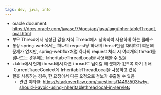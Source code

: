 ```yaml
---
tags: dev, java, info
---
```

- oracle document: https://docs.oracle.com/javase/7/docs/api/java/lang/InheritableThreadLocal.html
- 부모 Thread에서 생성된 값을 자식 Thread에서 상속하여 사용하게 하는 클래스 
- 통상 spring-web에서는 하나의 request당 하나의 thread만을 처리하기 때문에 문제가 없지만, spring-webflux처럼 하나의 request 처리 시 여러개의 thread를 넘나드는 경우에는 InheritableThreadLocal을 사용해볼 수 있음
- zipkin에서 현재 thread에서 다른 thread로 넘어갈 때 문제가 없도록 하기 위해  CurrentTraceContext에 InheritableThreadLocal을 사용하고 있음
- 잘못 사용하는 경우, 한 요청에서 다른 요청으로 정보가 유출될 수 있음
	- 관련 아티클: https://stackoverflow.com/questions/14498503/why-should-i-avoid-using-inheritablethreadlocal-in-servlets